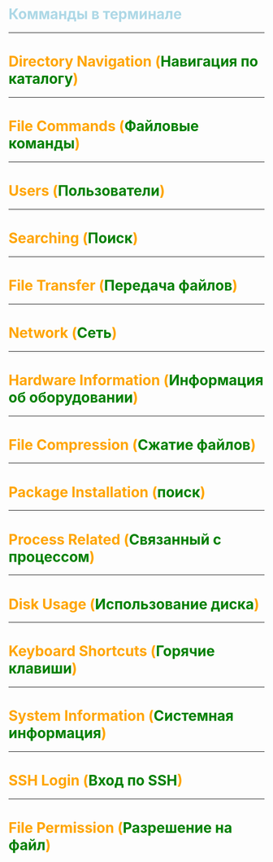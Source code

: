 # <span style="color:lightblue">Комманды в терминале</span>

***
# <span style="color:orange">Directory Navigation (<span style="color:green">Навигация по каталогу</span>)</span>

***
# <span style="color:orange">File Commands (<span style="color:green">Файловые команды</span>)</span>

***
# <span style="color:orange">Users (<span style="color:green">Пользователи</span>)</span>

***
# <span style="color:orange">Searching (<span style="color:green">Поиск</span>)</span>

***
# <span style="color:orange">File Transfer (<span style="color:green">Передача файлов</span>)</span>

***
# <span style="color:orange">Network (<span style="color:green">Сеть</span>)</span>

***
# <span style="color:orange">Hardware Information (<span style="color:green">Информация об оборудовании</span>)</span>

***
# <span style="color:orange">File Compression (<span style="color:green">Сжатие файлов</span>)</span>

***
# <span style="color:orange">Package Installation (<span style="color:green">поиск</span>)</span>

***
# <span style="color:orange">Process Related (<span style="color:green">Связанный с процессом</span>)</span>

***
# <span style="color:orange">Disk Usage (<span style="color:green">Использование диска</span>)</span>

***
# <span style="color:orange">Keyboard Shortcuts (<span style="color:green">Горячие клавиши</span>)</span>

***
# <span style="color:orange">System Information (<span style="color:green">Системная информация</span>)</span>

***
# <span style="color:orange">SSH Login (<span style="color:green">Вход по SSH</span>)</span>

***
# <span style="color:orange">File Permission (<span style="color:green">Разрешение на файл</span>)</span>